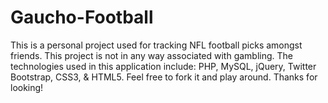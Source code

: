 Gaucho-Football
==============

This is a personal project used for tracking NFL football picks amongst friends. This project is not in any way associated with gambling. The technologies used in this application include: PHP, MySQL, jQuery, Twitter Bootstrap, CSS3, & HTML5. Feel free to fork it and play around. Thanks for looking!
